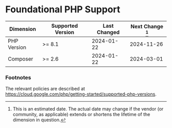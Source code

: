 # Foundational PHP Support

| Dimension   | Supported Version | Last Changed | Next Change [^next-change] |
|-------------|-------------------|--------------|----------------------------|
| PHP Version | >= 8.1            | 2024-01-22   | 2024-11-26                 |
| Composer    | >= 2.6            | 2024-01-22   | 2024-03-01                 |

[^next-change]: This is an estimated date. The actual date may change if the
vendor (or community, as applicable) extends or shortens the lifetime of the
dimension in question.

### Footnotes

The relevant policies are described at https://cloud.google.com/php/getting-started/supported-php-versions.
